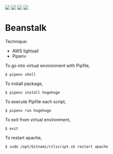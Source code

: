<img src="https://img.shields.io/badge/-Django-092E20.svg?logo=django&style=flat"> <img src="https://img.shields.io/badge/-Bootstrap-563D7C.svg?logo=bootstrap&style=flat"> <img src="https://img.shields.io/badge/-Sass-CC6699.svg?logo=sass&style=flat"> <img src="https://img.shields.io/badge/-Amazon%20AWS-232F3E.svg?logo=amazon-aws&style=flat">

# Beanstalk

Technique:

- AWS lightsail
- Pipenv

To go into virtual environment with Pipfile,

```
$ pipenv shell
```

To install package,

```
$ pipenv install hogehoge
```

To execute Pipfile each script,

```
$ pipenv run hogehoge
```

To exit from virtual environment,

```
$ exit
```

To restart apache,

```
$ sudo /opt/bitnami/ctlscript.sh restart apache
```
